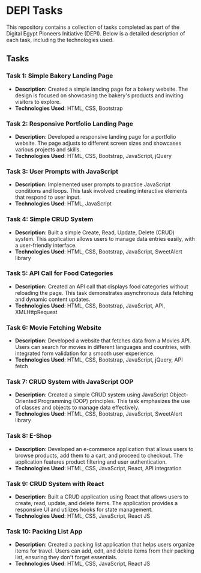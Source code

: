 # DEPI Tasks

This repository contains a collection of tasks completed as part of the Digital Egypt Pioneers Initiative (DEPI). Below is a detailed description of each task, including the technologies used.

## Tasks

### Task 1: Simple Bakery Landing Page
- **Description**: Created a simple landing page for a bakery website. The design is focused on showcasing the bakery's products and inviting visitors to explore.
- **Technologies Used**: HTML, CSS, Bootstrap

### Task 2: Responsive Portfolio Landing Page
- **Description**: Developed a responsive landing page for a portfolio website. The page adjusts to different screen sizes and showcases various projects and skills.
- **Technologies Used**: HTML, CSS, Bootstrap, JavaScript, jQuery

### Task 3: User Prompts with JavaScript
- **Description**: Implemented user prompts to practice JavaScript conditions and loops. This task involved creating interactive elements that respond to user input.
- **Technologies Used**: HTML, JavaScript

### Task 4: Simple CRUD System
- **Description**: Built a simple Create, Read, Update, Delete (CRUD) system. This application allows users to manage data entries easily, with a user-friendly interface.
- **Technologies Used**: HTML, CSS, Bootstrap, JavaScript, SweetAlert library

### Task 5: API Call for Food Categories
- **Description**: Created an API call that displays food categories without reloading the page. This task demonstrates asynchronous data fetching and dynamic content updates.
- **Technologies Used**: HTML, CSS, Bootstrap, JavaScript, API, XMLHttpRequest

### Task 6: Movie Fetching Website
- **Description**: Developed a website that fetches data from a Movies API. Users can search for movies in different languages and countries, with integrated form validation for a smooth user experience.
- **Technologies Used**: HTML, CSS, Bootstrap, JavaScript, jQuery, API fetch

### Task 7: CRUD System with JavaScript OOP
- **Description**: Created a simple CRUD system using JavaScript Object-Oriented Programming (OOP) principles. This task emphasizes the use of classes and objects to manage data effectively.
- **Technologies Used**: HTML, CSS, Bootstrap, JavaScript, SweetAlert library

### Task 8: E-Shop
- **Description**: Developed an e-commerce application that allows users to browse products, add them to a cart, and proceed to checkout. The application features product filtering and user authentication.
- **Technologies Used**: HTML, CSS, JavaScript, React, API integration

### Task 9: CRUD System with React
- **Description**: Built a CRUD application using React that allows users to create, read, update, and delete items. The application provides a responsive UI and utilizes hooks for state management.
- **Technologies Used**: HTML, CSS, JavaScript, React JS

### Task 10: Packing List App
- **Description**: Created a packing list application that helps users organize items for travel. Users can add, edit, and delete items from their packing list, ensuring they don't forget essentials.
- **Technologies Used**: HTML, CSS, JavaScript, React JS
